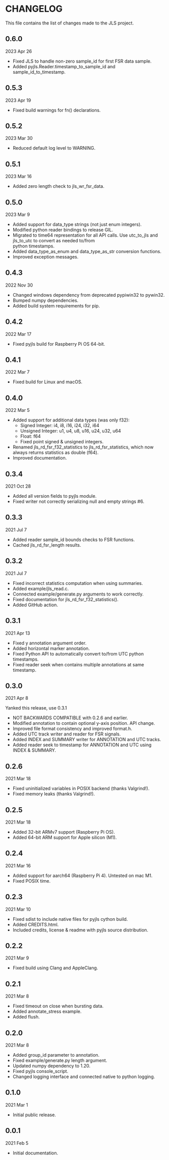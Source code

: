 
# CHANGELOG

This file contains the list of changes made to the JLS project.


## 0.6.0

2023 Apr 26

* Fixed JLS to handle non-zero sample_id for first FSR data sample.
* Added pyjls.Reader.timestamp_to_sample_id and sample_id_to_timestamp.


## 0.5.3

2023 Apr 19

* Fixed build warnings for fn() declarations.


## 0.5.2

2023 Mar 30

* Reduced default log level to WARNING.


## 0.5.1

2023 Mar 16

* Added zero length check to jls_wr_fsr_data.


## 0.5.0

2023 Mar 9

* Added support for data_type strings (not just enum integers).
* Modified python reader bindings to release GIL.
* Migrated to time64 representation for all API calls.
  Use utc_to_jls and jls_to_utc to convert as needed to/from  
  python timestamps.  
* Added data_type_as_enum and data_type_as_str conversion functions.
* Improved exception messages.


## 0.4.3

2022 Nov 30

* Changed windows dependency from deprecated pypiwin32 to pywin32.
* Bumped numpy dependencies.
* Added build system requirements for pip.


## 0.4.2

2022 Mar 17

* Fixed pyjls build for Raspberry Pi OS 64-bit.


## 0.4.1

2022 Mar 7

* Fixed build for Linux and macOS.


## 0.4.0

2022 Mar 5

* Added support for additional data types (was only f32):
  * Signed Integer: i4, i8, i16, i24, i32, i64
  * Unsigned Integer: u1, u4, u8, u16, u24, u32, u64
  * Float: f64
  * Fixed point signed & unsigned integers.
* Renamed jls_rd_fsr_f32_statistics to jls_rd_fsr_statistics, which now
  always returns statistics as double (f64). 
* Improved documentation.


## 0.3.4

2021 Oct 28

* Added all version fields to pyjls module.
* Fixed writer not correctly serializing null and empty strings #6.


## 0.3.3

2021 Jul 7

*   Added reader sample_id bounds checks to FSR functions.
*   Cached jls_rd_fsr_length results.


## 0.3.2

2021 Jul 7

*   Fixed incorrect statistics computation when using summaries.
*   Added example/jls_read.c.
*   Connected example/generate.py arguments to work correctly.
*   Fixed documentation for jls_rd_fsr_f32_statistics().
*   Added GitHub action.


## 0.3.1

2021 Apr 13

*   Fixed y annotation argument order.
*   Added horizontal marker annotation.
*   Fixed Python API to automatically convert to/from UTC python timestamps.
*   Fixed reader seek when contains multiple annotations at same timestamp.


## 0.3.0

2021 Apr 8

Yanked this release, use 0.3.1

*   NOT BACKWARDS COMPATIBLE with 0.2.6 and earlier.
*   Modified annotation to contain optional y-axis position.  API change.
*   Improved file format consistency and improved format.h.
*   Added UTC track writer and reader for FSR signals.
*   Added INDEX and SUMMARY writer for ANNOTATION and UTC tracks.
*   Added reader seek to timestamp for ANNOTATION and UTC using INDEX & SUMMARY.


## 0.2.6

2021 Mar 18

*   Fixed uninitialized variables in POSIX backend (thanks Valgrind!).
*   Fixed memory leaks (thanks Valgrind!).


## 0.2.5

2021 Mar 18

*   Added 32-bit ARMv7 support (Raspberry Pi OS).
*   Added 64-bit ARM support for Apple silicon (M1).


## 0.2.4

2021 Mar 16

*   Added support for aarch64 (Raspberry Pi 4).  Untested on mac M1.
*   Fixed POSIX time.


## 0.2.3

2021 Mar 10

*   Fixed sdist to include native files for pyjls cython build.
*   Added CREDITS.html.
*   Included credits, license & readme with pyjls source distribution.


## 0.2.2

2021 Mar 9

*   Fixed build using Clang and AppleClang.


## 0.2.1

2021 Mar 8

*   Fixed timeout on close when bursting data.
*   Added annotate_stress example.
*   Added flush.


## 0.2.0

2021 Mar 8

*   Added group_id parameter to annotation.
*   Fixed example/generate.py length argument.
*   Updated numpy dependency to 1.20.
*   Fixed pyjls console_script.
*   Changed logging interface and connected native to python logging.


## 0.1.0

2021 Mar 1

*   Initial public release.


## 0.0.1

2021 Feb 5

*   Initial documentation.
